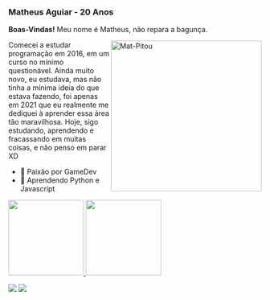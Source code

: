 ### Matheus Aguiar - 20 Anos


**Boas-Vindas!** Meu nome é Matheus, não repara a bagunça.

<img align="right" alt="Mat-Pitou" src="https://user-images.githubusercontent.com/79723385/132144681-912f2eff-5e0a-4f17-9759-81477065a3a8.gif" width='300'>


Comecei a estudar programação em 2016, em um curso no mínimo questionável. Ainda muito novo, eu estudava, mas não tinha a mínima ideia do que estava fazendo, foi apenas em 2021 que eu realmente me dediquei à aprender essa área tão maravilhosa.
Hoje, sigo estudando, aprendendo e fracassando em muitas coisas, e não penso em parar XD


- 🏫 Paixão por GameDev
- 🏫 Aprendendo Python e Javascript
  




 <div>
  <a href="https://github.com/pitouemat">
  <img height="150em" src="https://github-readme-stats.vercel.app/api?username=pitouemat&show_icons=true&theme=omni&include_all_commits=true&count_private=true"/>
  <img height="150em" src="https://github-readme-stats.vercel.app/api/top-langs/?username=pitouemat&layout=compact&langs_count=16&theme=omni"/>
 </a>
</div>

 
<div> 

  <a href="https://www.instagram.com/mastheu__/" target="_blank"><img src="https://img.shields.io/badge/-Instagram-%23E4405F?style=for-the-badge&logo=instagram&logoColor=white" target="_blank"></a>
  <a href="https://www.linkedin.com/in/matheus-aguiar-2b9703212/" target="_blank"><img src="https://img.shields.io/badge/-LinkedIn-%230077B5?style=for-the-badge&logo=linkedin&logoColor=white" target="_blank"></a> 

</div>

  
 
